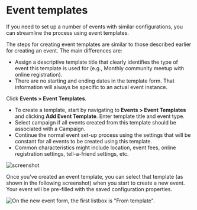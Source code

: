 # Event templates

If you need to set up a number of events with similar configurations,
you can streamline the process using event templates.

The steps for creating event templates are similar to those described
earlier for creating an event. The main differences are:

-   Assign a descriptive template title that clearly identifies the type
    of event this template is used for (e.g., Monthly community meetup
    with online registration).
-   There are no starting and ending dates in the template form. That
    information will always be specific to an actual event instance.

Click **Events > Event Templates**.

-   To create a template, start by navigating to **Events > Event
    Templates** and clicking **Add Event Template**. Enter template
    title and event type. 
-   Select campaign if all events created from this template should be
    associated with a Campaign.
-   Continue the normal event set-up process using the settings that
    will be constant for all events to be created using this template.
-   Common characteristics might include location, event fees, online
    registration settings, tell-a-friend settings, etc.

![screenshot](../img/event_template_setup.png)

Once you've created an event template, you can select that template (as
shown in the following screenshot) when you start to create a new event.
Your event will be pre-filled with the saved configuration properties.

![On the new event form, the first listbox is "From template".](../img/event_template_new.png)
